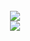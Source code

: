 <br>
<div align="center">
  <picture>
    <source 
      srcset="https://github-readme-stats.vercel.app/api?username=IX-O&show_icons=true&include_all_commits=true&count_private=true&theme=dark"
      media="(prefers-color-scheme: dark)"
    />
    <source
      srcset="https://github-readme-stats.vercel.app/api?username=IX-0&show_icons=true&include_all_commits=true&count_private=true"
      media="(prefers-color-scheme: light), (prefers-color-scheme: no-preference)"
    />
    <img src="https://github-readme-stats.vercel.app/api?username=IX-0&show_icons=true&include_all_commits=true&count_private=true" />
  </picture>
</div>  
<div align="center">
  <picture height="150em">
    <source 
      srcset="https://github-readme-stats.vercel.app/api/top-langs/?username=IX-0&layout=compact&langs_count=8&theme=dark"
      media="(prefers-color-scheme: dark)"
    />
    <source
      srcset="https://github-readme-stats.vercel.app/api/top-langs/?username=IX-0&layout=compact&langs_count=8"
      media="(prefers-color-scheme: light), (prefers-color-scheme: no-preference)"
    />
    <img src="https://github-readme-stats.vercel.app/api/top-langs/?username=IX-0&layout=compact&langs_count=8" />
  </picture>
</div>
  
<div align="center">
<br>
<!--
**IX-0/Igor** is a ✨ _special_ ✨ repository because its `README.md` (this file) appears on your GitHub profile.

Here are some ideas to get you started:

- 🔭 I’m currently working on ...
- 🌱 I’m currently learning ...
- 👯 I’m looking to collaborate on ...
- 🤔 I’m looking for help with ...
- 💬 Ask me about ...
- 📫 How to reach me: ...
- 😄 Pronouns: ...
- ⚡ Fun fact: ...
-->
